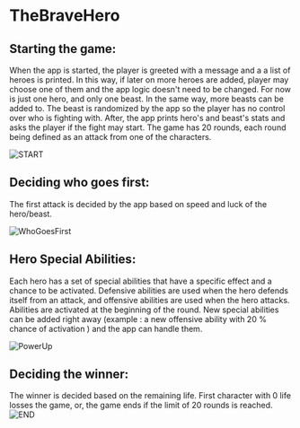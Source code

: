 # TheBraveHero

## Starting the game:

When the app is started, the player is greeted with a message and a a list of heroes is printed. In this way, if later on more heroes are added, player may choose one of them and the app logic doesn't need to be changed.
For now is just one hero, and only one beast. In the same way, more beasts can be added to. The beast is randomized by the app so the player has no control over who is fighting with.
After, the app prints hero's and beast's stats and asks the player if the fight may start.
The game has 20 rounds, each round being defined as an attack from one of the characters.


![START](https://user-images.githubusercontent.com/65116512/100267663-7a487e00-2f5c-11eb-8963-57df7cba0320.png)



## Deciding who goes first:
The first attack is decided by the app based on speed and luck of the hero/beast.


![WhoGoesFirst](https://user-images.githubusercontent.com/65116512/100268124-3609ad80-2f5d-11eb-8968-3a0fc9623f1c.png)

## Hero Special Abilities:
Each hero has a set of special abilities that have a specific effect and a chance to be activated. Defensive abilities are used when the hero defends itself from an attack, and offensive abilities are used when the hero attacks.
Abilities are activated at the beginning of the round.
New special abilities can be added right away (example : a new offensive ability with 20 % chance of activation ) and the app can handle them.


![PowerUp](https://user-images.githubusercontent.com/65116512/100268131-3a35cb00-2f5d-11eb-8318-c6c4d48b1814.png)


## Deciding the winner:
The winner is decided based on the remaining life. First character with 0 life losses the game, or, the game ends if the limit of 20 rounds is reached.
![END](https://user-images.githubusercontent.com/65116512/100268141-3dc95200-2f5d-11eb-9ef7-24fc08d8d222.png)
